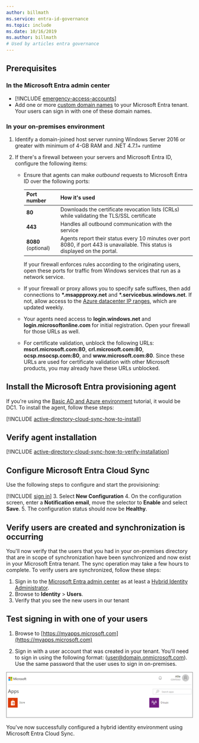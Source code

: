 ```yaml
---
author: billmath
ms.service: entra-id-governance
ms.topic: include
ms.date: 10/16/2019
ms.author: billmath
# Used by articles entra governance
---
```


## Prerequisites

<a name='in-the-entra-portal'></a>

### In the Microsoft Entra admin center

- [!INCLUDE [emergency-access-accounts](../definitions/emergency-access-accounts.md)]
- Add one or more [custom domain names](~/fundamentals/add-custom-domain.yml) to your Microsoft Entra tenant. Your users can sign in with one of these domain names.

### In your on-premises environment

1. Identify a domain-joined host server running Windows Server 2016 or greater with minimum of 4-GB RAM and .NET 4.7.1+ runtime 

2. If there's a firewall between your servers and Microsoft Entra ID, configure the following items:
   - Ensure that agents can make *outbound* requests to Microsoft Entra ID over the following ports:

     | Port number | How it's used |
     | --- | --- |
     | **80** | Downloads the certificate revocation lists (CRLs) while validating the TLS/SSL certificate |
     | **443** | Handles all outbound communication with the service |
     | **8080** (optional) | Agents report their status every 10 minutes over port 8080, if port 443 is unavailable. This status is displayed on the portal. |
     
     If your firewall enforces rules according to the originating users, open these ports for traffic from Windows services that run as a network service.
   - If your firewall or proxy allows you to specify safe suffixes, then add connections to **\*.msappproxy.net** and **\*.servicebus.windows.net**. If not, allow access to the [Azure datacenter IP ranges](https://www.microsoft.com/download/details.aspx?id=41653), which are updated weekly.
   - Your agents need access to **login.windows.net** and **login.microsoftonline.com** for initial registration. Open your firewall for those URLs as well.
   - For certificate validation, unblock the following URLs: **mscrl.microsoft.com:80**, **crl.microsoft.com:80**, **ocsp.msocsp.com:80**, and **www\.microsoft.com:80**. Since these URLs are used for certificate validation with other Microsoft products, you may already have these URLs unblocked.

<a name='install-the-azure-ad-connect-provisioning-agent'></a>

## Install the Microsoft Entra provisioning agent

If you're using the  [Basic AD and Azure environment](~/identity/hybrid/cloud-sync/tutorial-basic-ad-azure.md) tutorial, it would be DC1. To install the agent, follow these steps: 

[!INCLUDE [active-directory-cloud-sync-how-to-install](~/includes/entra-cloud-sync-how-to-install.md)]

## Verify agent installation

[!INCLUDE [active-directory-cloud-sync-how-to-verify-installation](~/includes/entra-cloud-sync-how-to-verify-installation.md)]

<a name='configure-azure-ad-connect-cloud-sync'></a>

## Configure Microsoft Entra Cloud Sync


Use the following steps to configure and start the provisioning:

[!INCLUDE [sign in](~/includes/cloud-sync-sign-in.md)]
 3. Select **New Configuration**
 4. On the configuration screen, enter a **Notification email**, move the selector to **Enable** and select **Save**.
 5. The configuration status should now be **Healthy**.

## Verify users are created and synchronization is occurring

You'll now verify that the users that you had in your on-premises directory that are in scope of synchronization have been synchronized and now exist in your Microsoft Entra tenant. The sync operation may take a few hours to complete. To verify users are synchronized, follow these steps:


 1. Sign in to the [Microsoft Entra admin center](https://entra.microsoft.com) as at least a [Hybrid Identity Administrator](~/identity/role-based-access-control/permissions-reference.md#hybrid-identity-administrator).
 2. Browse to **Identity** > **Users**.
 3. Verify that you see the new users in our tenant

## Test signing in with one of your users

 1. Browse to [https://myapps.microsoft.com](https://myapps.microsoft.com)

 2. Sign in with a user account that was created in your tenant.  You'll need to sign in using the following format: (user@domain.onmicrosoft.com). Use the same password that the user uses to sign in on-premises.

   ![Screenshot that shows the my apps portal with a signed in users.](media/tutorial-single-forest/verify-1.png)

You've now successfully configured a hybrid identity environment using Microsoft Entra Cloud Sync.
